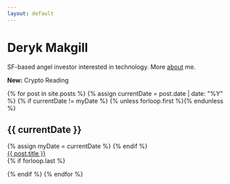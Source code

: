 ```yaml
---
layout: default
---
```


# Deryk Makgill

SF-based angel investor interested in technology. More [about](/about) me.

**New:** Crypto Reading

<section class="archive-post-list">

   {% for post in site.posts %}
       {% assign currentDate = post.date | date: "%Y" %}
       {% if currentDate != myDate %}
           {% unless forloop.first %}</ul>{% endunless %}
           <h1>{{ currentDate }}</h1>
           <ul style="list-style: none; padding-left: 0px;">
           {% assign myDate = currentDate %}
       {% endif %}
       <li><a href="{{ post.url }}"><span>{{ post.title }}</a></li>
       {% if forloop.last %}</ul>{% endif %}
   {% endfor %}

</section>
